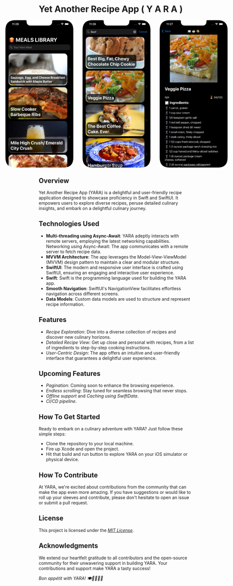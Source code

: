 # Yet Another Recipe App ( Y A R A )
<div style="display:flex; justify-content:center;">
  <img src="https://github.com/gichukipaul/Yet-Another-Recipe-App-YARA-/blob/main/HomePage.png" alt="Dark Mode Screenshot 1" width="220" style="margin-right:     30px;"/>

  <img src="https://github.com/gichukipaul/Yet-Another-Recipe-App-YARA-/blob/main/SearchView.png" alt="Dark Mode Screenshot 2" width="220" style="margin-right: 30px;"/>

  <img src="https://github.com/gichukipaul/Yet-Another-Recipe-App-YARA-/blob/main/DetailsScreen.png" alt="Dark Mode Screenshot 3" width="220" />
</div>

## Overview
Yet Another Recipe App (YARA) is a delightful and user-friendly recipe application designed to showcase proficiency in Swift and SwiftUI. It empowers users to explore diverse recipes, peruse detailed culinary insights, and embark on a delightful culinary journey.

## Technologies Used
- **Multi-threading using Async-Await**: YARA adeptly interacts with remote servers, employing the latest networking capabilities. Networking using Async-Await: The app communicates with a remote server to fetch recipe data.
- **MVVM Architecture**: The app leverages the Model-View-ViewModel (MVVM) design pattern to maintain a clear and modular structure.
- **SwiftUI**: The modern and responsive user interface is crafted using SwiftUI, ensuring an engaging and interactive user experience.
- **Swift**: Swift is the programming language used for building the YARA app.
- **Smooth Navigation**: SwiftUI's NavigationView facilitates effortless navigation across different screens.
- **Data Models**: Custom data models are used to structure and represent recipe information.

## Features
- _Recipe Exploration_: Dive into a diverse collection of recipes and discover new culinary horizons.
- _Detailed Recipe View_: Get up close and personal with recipes, from a list of ingredients to step-by-step cooking instructions.
- _User-Centric Design_: The app offers an intuitive and user-friendly interface that guarantees a delightful user experience.

## Upcoming Features
- _Pagination_: Coming soon to enhance the browsing experience.
- _Endless scrolling_: Stay tuned for seamless browsing that never stops.
- _Offline support_ and _Caching using SwiftData_.
- _CI/CD pipeline_.

## How To Get Started
Ready to embark on a culinary adventure with YARA? Just follow these simple steps:
- Clone the repository to your local machine.
- Fire up Xcode and open the project.
- Hit that build and run button to explore YARA on your iOS simulator or physical device.

## How To Contribute
At YARA, we're excited about contributions from the community that can make the app even more amazing. If you have suggestions or would like to roll up your sleeves and contribute, please don't hesitate to open an issue or submit a pull request.
## License
This project is licensed under the _[MIT License](LICENSE)_.

## Acknowledgments
We extend our heartfelt gratitude to all contributors and the open-source community for their unwavering support in building YARA. Your contributions and support make YARA a tasty success!

_Bon appétit with YARA! 🍽️👨‍🍳👩‍🍳_
